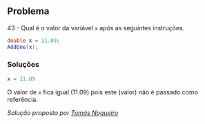 ﻿## Problema

43 - Qual é o valor da variável `x` após as seguintes instruções.

```cs
double x = 11.09;
AddOne(x);
```

### Soluções 

```cs
x = 11.09
```
O valor de `x` fica igual (11.09) pois este (valor) não é passado como
referência.


*Solução proposta por [Tomás Nogueiro](https://github.com/TN-10)*

